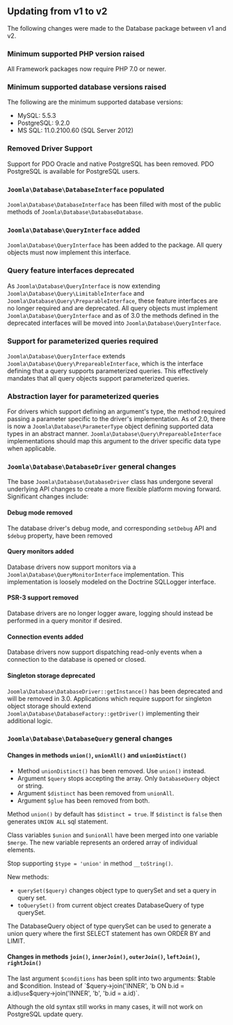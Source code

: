 ## Updating from v1 to v2

The following changes were made to the Database package between v1 and v2.

### Minimum supported PHP version raised

All Framework packages now require PHP 7.0 or newer.

### Minimum supported database versions raised

The following are the minimum supported database versions:

- MySQL: 5.5.3
- PostgreSQL: 9.2.0
- MS SQL: 11.0.2100.60 (SQL Server 2012)

### Removed Driver Support

Support for PDO Oracle and native PostgreSQL has been removed.  PDO PostgreSQL is available for PostgreSQL users.

### `Joomla\Database\DatabaseInterface` populated

`Joomla\Database\DatabaseInterface` has been filled with most of the public methods of `Joomla\Database\DatabaseDatabase`.

### `Joomla\Database\QueryInterface` added

`Joomla\Database\QueryInterface` has been added to the package. All query objects must now implement this interface.

### Query feature interfaces deprecated

As `Joomla\Database\QueryInterface` is now extending `Joomla\Database\Query\LimitableInterface` and `Joomla\Database\Query\PreparableInterface`, these
feature interfaces are no longer required and are deprecated. All query objects must implement `Joomla\Database\QueryInterface` and as of 3.0 the
methods defined in the deprecated interfaces will be moved into `Joomla\Database\QueryInterface`.

### Support for parameterized queries required

`Joomla\Database\QueryInterface` extends `Joomla\Database\Query\PrepareableInterface`, which is the interface defining that
a query supports parameterized queries. This effectively mandates that all query objects support parameterized queries.

### Abstraction layer for parameterized queries

For drivers which support defining an argument's type, the method required passing a parameter specific to the driver's implementation.
As of 2.0, there is now a `Joomla\Database\ParameterType` object defining supported data types in an abstract manner.
`Joomla\Database\Query\PrepareableInterface` implementations should map this argument to the driver specific data type when applicable.

### `Joomla\Database\DatabaseDriver` general changes

The base `Joomla\Database\DatabaseDriver` class has undergone several underlying API changes to create a more flexible platform moving forward.
Significant changes include:

#### Debug mode removed

The database driver's debug mode, and corresponding `setDebug` API and `$debug` property, have been removed

#### Query monitors added

Database drivers now support monitors via a `Joomla\Database\QueryMonitorInterface` implementation. This implementation is loosely modeled on the
Doctrine SQLLogger interface.

#### PSR-3 support removed

Database drivers are no longer logger aware, logging should instead be performed in a query monitor if desired.

#### Connection events added

Database drivers now support dispatching read-only events when a connection to the database is opened or closed.

#### Singleton storage deprecated

`Joomla\Database\DatabaseDriver::getInstance()` has been deprecated and will be removed in 3.0. Applications which require support for singleton object
storage should extend `Joomla\Database\DatabaseFactory::getDriver()` implementing their additional logic.

### `Joomla\Database\DatabaseQuery` general changes

#### Changes in methods `union()`, `unionAll()` and `unionDistinct()`

- Method `unionDistinct()` has been removed. Use `union()` instead.
- Argument `$query` stops accepting the array. Only `DatabaseQuery` object or string.
- Argument `$distinct` has been removed from `unionAll`.
- Argument `$glue` has been removed from both.

Method `union()` by default has `$distinct = true`.
If `$distinct` is `false` then generates `UNION ALL` sql statement.

Class variables `$union` and `$unionAll` have been merged into one variable `$merge`.
The new variable represents an ordered array of individual elements.

Stop supporting `$type = 'union'` in method `__toString()`.

New methods:
- `querySet($query)` changes object type to querySet and set a query in query set.
- `toQuerySet()` from current object creates DatabaseQuery of type querySet.

The DatabaseQuery object of type querySet can be used to generate a union query
where the first SELECT statement has own ORDER BY and LIMIT.

#### Changes in methods `join()`, `innerJoin()`, `outerJoin()`, `leftJoin()`, `rightJoin()`

The last argument `$conditions` has been split into two arguments: $table and $condition.
Instead of `$query->join('INNER', 'b ON b.id = a.id)` use `$query->join('INNER', 'b', 'b.id = a.id)`.

Although the old syntax still works in many cases, it will not work on PostgreSQL update query.
